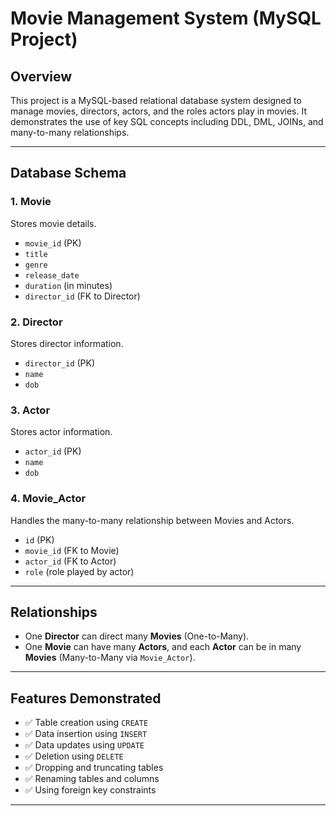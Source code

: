 #  Movie Management System (MySQL Project)

##  Overview
This project is a MySQL-based relational database system designed to manage movies, directors, actors, and the roles actors play in movies. It demonstrates the use of key SQL concepts including DDL, DML, JOINs, and many-to-many relationships.

---

##  Database Schema

### 1. Movie
Stores movie details.

- `movie_id` (PK)
- `title`
- `genre`
- `release_date`
- `duration` (in minutes)
- `director_id` (FK to Director)

### 2. Director
Stores director information.

- `director_id` (PK)
- `name`
- `dob`

### 3. Actor
Stores actor information.

- `actor_id` (PK)
- `name`
- `dob`

### 4. Movie_Actor
Handles the many-to-many relationship between Movies and Actors.

- `id` (PK)
- `movie_id` (FK to Movie)
- `actor_id` (FK to Actor)
- `role` (role played by actor)

---

##  Relationships

- One **Director** can direct many **Movies** (One-to-Many).
- One **Movie** can have many **Actors**, and each **Actor** can be in many **Movies** (Many-to-Many via `Movie_Actor`).

---

##  Features Demonstrated

- ✅ Table creation using `CREATE`
- ✅ Data insertion using `INSERT`
- ✅ Data updates using `UPDATE`
- ✅ Deletion using `DELETE`
- ✅ Dropping and truncating tables
- ✅ Renaming tables and columns
- ✅ Using foreign key constraints


---

